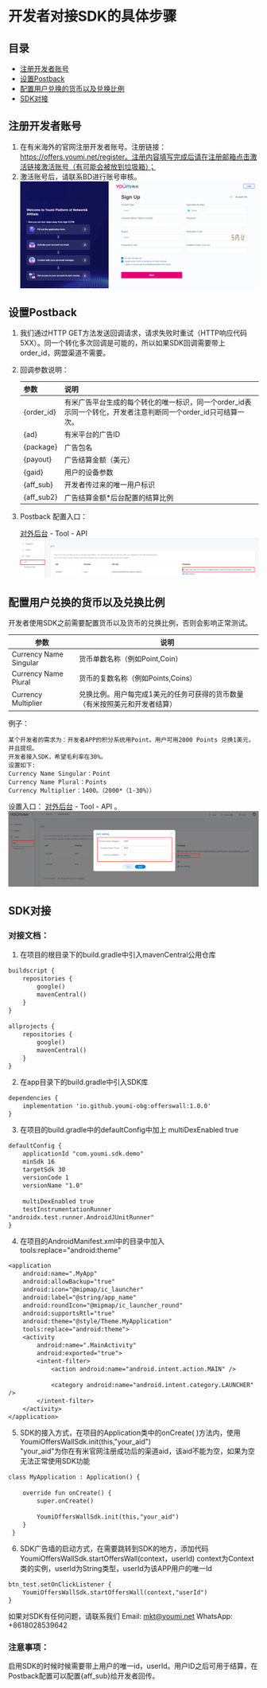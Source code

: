 # 开发者对接SDK的具体步骤

## 目录

- [注册开发者账号](#注册开发者账号)
- [设置Postback](#设置Postback)
- [配置用户兑换的货币以及兑换比例](#配置用户兑换的货币以及兑换比例)
- [SDK对接](#SDK对接)

## 注册开发者账号

1. 在有米海外的官网注册开发者账号。注册链接：https://offers.youmi.net/register。注册内容填写完成后请在注册邮箱点击激活链接激活账号（有可能会被放到垃圾箱）；
2. 激活账号后，请联系BD进行账号审核。![image-20211222102751940](./images/Signup.png)

## 设置Postback

1. 我们通过HTTP GET方法发送回调请求，请求失败时重试（HTTP响应代码5XX）。同一个转化多次回调是可能的，所以如果SDK回调需要带上order_id，网盟渠道不需要。

2. 回调参数说明：

   | 参数       | 说明                                                         |
   | ---------- | ------------------------------------------------------------ |
   | {order_id} | 有米广告平台生成的每个转化的唯一标识，同一个order_id表示同一个转化，开发者注意判断同一个order_id只可结算一次。 |
   | {ad}       | 有米平台的广告ID                                             |
   | {package}  | 广告包名                                                     |
   | {payout}   | 广告结算金额（美元）                                         |
   | {gaid}     | 用户的设备参数                                               |
   | {aff_sub}  | 开发者传过来的唯一用户标识                                   |
   | {aff_sub2} | 广告结算金额*后台配置的结算比例                              |

3. Postback 配置入口：

   [对外后台](https://offers.youmi.net/channel) - Tool - API ![image-20211222102751940](./images/configPostback.png)

## 配置用户兑换的货币以及兑换比例
开发者使用SDK之前需要配置货币以及货币的兑换比例，否则会影响正常测试。

| 参数                   | 说明                                                         |
| ---------------------- | ------------------------------------------------------------ |
| Currency Name Singular | 货币单数名称（例如Point,Coin）                               |
| Currency Name Plural   | 货币的复数名称（例如Points,Coins）                           |
| Currency Multiplier    | 兑换比例。用户每完成1美元的任务可获得的货币数量（有米按照美元和开发者结算） |

例子：
```
某个开发者的需求为：开发者APP的积分系统用Point。用户可用2000 Points 兑换1美元，并且提现。
开发者接入SDK，希望毛利率在30%。
设置如下:
Currency Name Singular：Point
Currency Name Plural：Points
Currency Multiplier：1400。（2000*（1-30%））
```

设置入口：
[对外后台](https://offers.youmi.net/channel)  - Tool - API 。![image-20211222102751940](./images/configCurrency.png)

## SDK对接

### 对接文档：
1. 在项目的根目录下的build.gradle中引入mavenCentral公用仓库

```
buildscript {
    repositories {
        google()
        mavenCentral()
    }
}

allprojects {
    repositories {
        google()
        mavenCentral()
    }
}
```

2. 在app目录下的build.gradle中引入SDK库

```
dependencies {
    implementation 'io.github.youmi-obg:offerswall:1.0.0'
}
```

3. 在项目的build.gradle中的defaultConfig中加上 multiDexEnabled true

```
defaultConfig {
    applicationId "com.youmi.sdk.demo"
    minSdk 16
    targetSdk 30
    versionCode 1
    versionName "1.0"

    multiDexEnabled true
    testInstrumentationRunner "androidx.test.runner.AndroidJUnitRunner"
}
```


4. 在项目的AndroidManifest.xml中的<application>目录中加入tools:replace="android:theme"

```
<application
    android:name=".MyApp"
    android:allowBackup="true"
    android:icon="@mipmap/ic_launcher"
    android:label="@string/app_name"
    android:roundIcon="@mipmap/ic_launcher_round"
    android:supportsRtl="true"
    android:theme="@style/Theme.MyApplication"
    tools:replace="android:theme">
    <activity
        android:name=".MainActivity"
        android:exported="true">
        <intent-filter>
            <action android:name="android.intent.action.MAIN" />

            <category android:name="android.intent.category.LAUNCHER" />
        </intent-filter>
    </activity>
</application>
```

5. SDK的接入方式，在项目的Application类中的onCreate( )方法内，使用
    YoumiOffersWallSdk.init(this,"your_aid")  
    "your_aid"为你在有米官网注册成功后的渠道aid，该aid不能为空，如果为空无法正常使用SDK功能

```
class MyApplication : Application() {

    override fun onCreate() {
        super.onCreate()

        YoumiOffersWallSdk.init(this,"your_aid")
    }
 }
```

6. SDK广告墙的启动方式，在需要跳转到SDK的地方，添加代码
    YoumiOffersWallSdk.startOffersWall(context，userId) 
    context为Context类的实例，userId为String类型，userId为该APP用户的唯一Id

```
btn_test.setOnClickListener {
    YoumiOffersWallSdk.startOffersWall(context,"userId")
}
```

如果对SDK有任何问题，请联系我们
Email: mkt@youmi.net
‪WhatsApp: +8618028539642‬

### 注意事项：
启用SDK的时候时候需要带上用户的唯一id，userId。用户ID之后可用于结算，在Postback配置可以配置{aff_sub}给开发者回传。